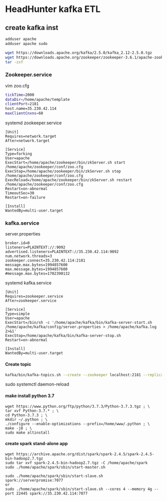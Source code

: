 # HeadHunter kafka ETL

## create kafka inst

```bash
adduser apache
adduser apache sudo

wget https://downloads.apache.org/kafka/2.5.0/kafka_2.12-2.5.0.tgz
wget https://downloads.apache.org/zookeeper/zookeeper-3.6.1/apache-zookeeper-3.6.1-bin.tar.gz
tar -zxf
```

### Zookeeper.service

vim zoo.cfg
```bash
tickTime=2000
dataDir=/home/apache/template
clientPort=2181
host.name=35.230.42.114
maxClientCnxns=60
```

systemd zookeeper.service

```buildoutcfg
[Unit]
Requires=network.target
After=network.target

[Service]
Type=forking
User=apache
ExecStart=/home/apache/zookeeper/bin/zkServer.sh start /home/apache/zookeeper/conf/zoo.cfg
ExecStop=/home/apache/zookeeper/bin/zkServer.sh stop /home/apache/zookeeper/conf/zoo.cfg
ExecReload=/home/apache/zookeeper/bin/zkServer.sh restart /home/apache/zookeeper/conf/zoo.cfg
Restart=on-abnormal
TimeoutSec=30
Restart=on-failure

[Install]
WantedBy=multi-user.target
```


### kafka.service

server.properties

```buildoutcfg
broker.id=0
listeners=PLAINTEXT://:9092
advertised.listeners=PLAINTEXT://35.230.42.114:9092
num.network.threads=3
zookeeper.connect=35.230.42.114:2181
message.max.bytes=1994857600
max.message.bytes=1994857600
#message.max.bytes=1702390132
```

systemd kafka.service

```buildoutcfg
[Unit]
Requires=zookeeper.service
After=zookeeper.service

[Service]
Type=simple
User=apache
ExecStart=/bin/sh -c '/home/apache/kafka/bin/kafka-server-start.sh /home/apache/kafka/config/server.properties > /home/apache/kafka.log 2>&1'
ExecStop=/home/apache/kafka/bin/kafka-server-stop.sh
Restart=on-abnormal

[Install]
WantedBy=multi-user.target
```


#### Create topic
```bash
kafka/bin/kafka-topics.sh --create --zookeeper localhost:2181 --replication-factor 1 --partitions 2 --topic HeadHunterETL
```


sudo systemctl daemon-reload



#### make install python 3.7

```buildoutcfg
wget https://www.python.org/ftp/python/3.7.3/Python-3.7.3.tgz ; \
tar xvf Python-3.7.* ; \
cd Python-3.7.3 ; \
mkdir ~/.python ; \
./configure --enable-optimizations --prefix=/home/www/.python ; \
make -j8 ; \
sudo make altinstall
```


#### create spark stand-alone app

```buildoutcfg
wget https://archive.apache.org/dist/spark/spark-2.4.5/spark-2.4.5-bin-hadoop2.7.tgz
sudo tar xvf spark-2.4.5-bin-hadoop2.7.tgz -C /home/apache/spark
sudo ./home/apache/spark/sbin/start-master.sh

sudo ./home/apache/spark/sbin/start-slave.sh spark://serverpromise:7077
or
sudo ./home/apache/spark/sbin/start-slave.sh --cores 4 --memory 4g --port 22445 spark://35.230.42.114:7077

```